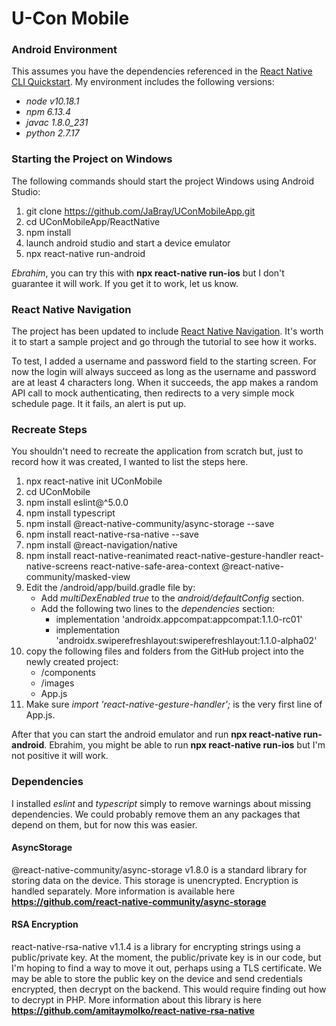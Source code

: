 # U-Con Mobile

### Android Environment
This assumes you have the dependencies referenced in the [React Native CLI Quickstart](https://facebook.github.io/react-native/docs/getting-started). 
My environment includes the following versions:
* *node v10.18.1*
* *npm 6.13.4*
* *javac 1.8.0_231*
* *python 2.7.17*

### Starting the Project on Windows
The following commands should start the project Windows using Android Studio:

1. git clone https://github.com/JaBray/UConMobileApp.git
1. cd UConMobileApp/ReactNative
1. npm install
1. launch android studio and start a device emulator
1. npx react-native run-android

*Ebrahim*, you can try this with **npx react-native run-ios** but I don't guarantee it will work. If you get it to work, let us know.

### React Native Navigation
The project has been updated to include [React Native Navigation](https://reactnavigation.org/docs/en/getting-started.html). It's worth it to start a sample project and go through the tutorial to see how it works.

To test, I added a username and password field to the starting screen. For now the login will always succeed as long as the username and password are at least 4 characters long. When it succeeds, the app makes a random API call to mock authenticating, then redirects to a very simple mock schedule page. It it fails, an alert is put up.

### Recreate Steps
You shouldn't need to recreate the application from scratch but, just to record how it was created, I wanted to list the steps here.
1. npx react-native init UConMobile
1. cd UConMobile
1. npm install eslint@^5.0.0
1. npm install typescript
1. npm install @react-native-community/async-storage --save
1. npm install react-native-rsa-native --save
1. npm install @react-navigation/native
1. npm install react-native-reanimated react-native-gesture-handler react-native-screens react-native-safe-area-context @react-native-community/masked-view
1. Edit the /android/app/build.gradle file by:
   * Add *multiDexEnabled true* to the *android/defaultConfig* section.
   * Add the following two lines to the *dependencies* section:
      * implementation 'androidx.appcompat:appcompat:1.1.0-rc01'
      * implementation 'androidx.swiperefreshlayout:swiperefreshlayout:1.1.0-alpha02'
1. copy the following files and folders from the GitHub project into the newly created project:
    * /components
    * /images
    * App.js
1. Make sure *import 'react-native-gesture-handler';* is the very first line of App.js.

After that you can start the android emulator and run **npx react-native run-android**. Ebrahim, you might be able to run **npx react-native run-ios** but I'm not positive it will work.

### Dependencies
I installed *eslint* and *typescript* simply to remove warnings about missing dependencies. We could probably remove them an any packages that depend on them, but for now this was easier.

#### AsyncStorage
@react-native-community/async-storage v1.8.0 is a standard library for storing data on the device. This storage is unencrypted. Encryption is handled separately. More information is available here **https://github.com/react-native-community/async-storage**

#### RSA Encryption
react-native-rsa-native v1.1.4 is a library for encrypting strings using a public/private key. At the moment, the public/private key is in our code, but I'm hoping to find a way to move it out, perhaps using a TLS certificate. We may be able to store the public key on the device and send credentials encrypted, then decrypt on the backend. This would require finding out how to decrypt in PHP. More information about this library is here **https://github.com/amitaymolko/react-native-rsa-native**
